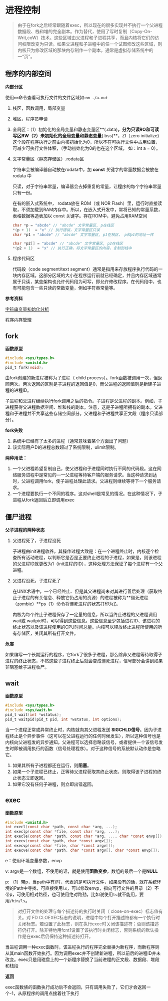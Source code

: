 # 进程控制

> 由于在fork之后经常跟随着exec，所以现在的很多实现并不执行一个父进程数据段、栈和堆的完全副本。作为替代，使用了写时复制（Copy-On-Writ,coW）技术。这些区域由父进程和子进程共享，而且内核将它们的访问权限改变为只读。如果父进程和子进程中的任一个试图修改这些区域，则内核只为修改区域的那块内存制作一个副本，通常是虚拟存储系统中的一“页”。

## 程序的内部空间

**内部分区**

使用`nm`命令查看可执行文件的文件区域如:`nm ./a.out`

1. 栈区，函数调用，局部变量

2. 堆区，程序员申请

3. 全局区：（1）初始化的全局变量和静态变量区**(.data)**，分为只读RO和可读写区RW（2）未初始化的全局变量和静态变量**(.bss)**，ZI（zero initialize)这个段在程序执行之前由内核初始化为0，所以不在可执行文件中占用位置，可减少可执行文件体积，（手动初始化为0的也在这个区域， 如：int a = 0）。

4. 文字常量区（静态存储区）.rodata区

   字符串会被编译器自动放在rodata中，加 **const** 关键字的常量数据会被放在 rodata 中

   只读，对于字符串常量，编译器会去掉重复的常量，让程序的每个字符串常量只有一份。

   在有的嵌入式系统中， rodata放在 ROM（或 NOR Flash）里，运行时直接读取，不须加载到RAM内存中。所以，在嵌入式开发中，常将已知的常量系数，表格数据等造表加以 const 关键字。存在ROM中，避免占用RAM空间

   ```c
   char *p = "abcde" // "abcde" 文字常量区, p在栈区
   *(p + 1)  = "x" // 执行错误，文字常量区只读
   char *p1 = "abcde" // "abcde" 文字常量区, p1在栈区， p和p1的地址一样
   
   char *p2[] = "abcde" // "abcde" 文字常量区, p2在栈区
   *(p2 + 1)  = "x" // 执行正确，将文字常量区的内容，复制到栈中
   ```

5. 程序代码区

   代码段（code segment/text segment）通常是指用来存放程序执行代码的一块内存区域。这部分区域的大小在程序运行前就已经确定，并且内存区域通常属于只读，某些架构也允许代码段为可写，即允许修改程序。在代码段中，也有可能包含一些只读的常数变量，例如字符串常量等。

**参考资料**

   [字符串变量初始化分析](https://blog.csdn.net/ywcpig/article/details/52303745)

   [程序内存管理](https://www.cnblogs.com/hythink/p/5422602.html)

   

## fork

**函数原型**

```c
#include <sys/types.h>
#include <unistd.h>
pid_t fork(void);
```

由fork创建的新进程被称为子进程（ child process）。fork函数被调用一次，但返回两次。两次返回的区别是子进程的返回值是0，而父进程的返回值则是新建子进程的进程ID。

子进程和父进程继续执行fork调用之后的指令。子进程是父进程的副本。例如，子进程获得父进程数据空间、堆和栈的副本。注意，这是子进程所拥有的副本。父进程和子进程并不共享这些存储空间部分。父进程和子进程共享正文段（程序只读部分）。

**fork失败**

1. 系统中已经有了太多的进程（通常意味着某个方面出了问题）
2. 该实际用户D的进程总数超过了系统限制，ulimit限制。

**两种用法：**

1. 一个父进程希望复制自己，使父进程和子进程同时执行不同的代码段。这在网络服务进程中是常见的—一父进程等待客户端的服务请求。当这种请求到达时，父进程调用fork，使子进程处理此请求。父进程则继续等待下一个服务请求。
2. 一个进程要执行一个不同的程序。这对shell是常见的情况。在这种情况下，子进程从fork返回后立即调用exec



## 僵尸进程

**父子进程的两种状态**

1. 父进程死了，子进程没死

   子进程由init进程收养，其操作过程大致是：在一个进程终止时，内核逐个检查所有活动进程，以判断它是否是正要终止进程的子进程，如果是，则该进程的父进程ID就更改为1（init进程的ID），这种处理方法保证了每个进程有一个父进程。

2. 父进程没死，子进程死了

   在UNX术语中，一个已经终止、但是其父进程尚未对其进行善后处理（获取终止子进程的有关信息、释放它仍占用的资源）的进程被称为**僵死进程（zombie）**ps（1）命令将僵死进程的状态打印为Z。

   内核为每个终止子进程保存了一定量的信息，所以当终止进程的父进程调用wait或 waitpid时，可以得到这些信息。这些信息至少包括进程ID、该进程的终止状态以及该进程使用的CPU时间总量。内核可以释放终止进程所使用的所有存储区，关闭其所有打开文件。

**危害**

如果编写一个长期运行的程序，它fork了很多子进程，那么除非父进程等待取得子进程的终止状态，不然这些子进程终止后就会变成僵死进程，信号部分会讲到如果非阻塞给子进程收尸。



## wait

**函数原型**

```c
#include <sys/types.h>
#include <sys/wait.h>
pid_t wait(int *wstatus);
pid_t waitpid(pid_t pid, int *wstatus, int options);
```

当一个进程正常或异常终止时，内核就向其父进程发送 **SIGCHLD信号**。因为子进程终止是个异步事件（这可以在父进程运行的任何时候发生），所以这种信号也是内核向父进程发的异步通知。父进程可以选择忽略该信号，或者提供一个该信号发生时即被调用执行的函数（信号处理程序）。对于这种信号的系统默认动作是忽略它。

1. 如果其所有子进程都还在运行，则**阻塞**。
2. 如果一个子进程已终止，正等待父进程获取其终止状态，则取得该子进程的终止状态立即返回。
3. 如果它没有任何子进程，则立即出错返回。



## exec

**函数原型**

```c
#include <unistd.h>
int execl(const char *path, const char *arg, ...);
int execlp(const char *file, const char *arg, ...);
int execle(const char *path, const char *arg, ..., char *const envp[]);
int execv(const char *path, char *const argv[]);
int execvp(const char *file, char *const argv[]);
int execve(const char *path, char *const argv[], char *const envp[]);
```

e：使用环境变量参数，envp

v: argv是一个数组，不使用的话，就是使用**函数变参**，数组的最后一个是**NULL**

p: （1）带p，当path中有/时，代表的是可执行文件，如果没有的话，就在系统环境的Path中寻找，可直接使用`ls`，可以修改envp，指向可行文件的目录（2）不带p，可使用相对路径，也可使用绝对路劲，比如说使用`ls`就不能用，要用`/bin/ls`。

> 对打开文件的处理与每个描述符的执行时关闭（ close-on-exec）标志值有关。对 FD CLOEXEC标志的说明，进程中每个打开描述符都有一个执行时关闭标志。若设置了此标志，则在执行exec时关闭该描述符；否则该描述符仍打开。除非特地用fcnt1设置了该执行时关闭标志，否则系统的默认操作是在exec后仍保持这种描述符打开。

当进程调用一种exec函数时，该进程执行的程序完全替换为新程序，而新程序则从其main函数开始执行。因为调用exec并不创建新进程，所以前后的进程ID并未改变。exec只是用磁盘上的一个新程序替换了当前进程的正文段、数据段、堆段和栈段

**返回**

exec函数族的函数执行成功后不会返回，只有调用失败了，它们才会返回一个-1，从原程序的调用点接着往下执行